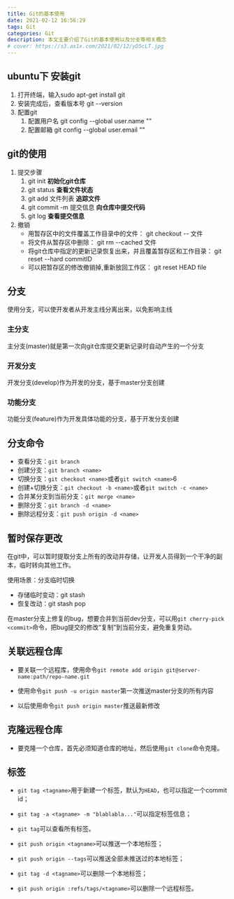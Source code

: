 ```yaml
---
title: Git的基本使用
date: 2021-02-12 16:56:29
tags: Git
categories: Git
description: 本文主要介绍了Git的基本使用以及分支等相关概念
# cover: https://s3.ax1x.com/2021/02/12/yD5cLT.jpg
---
```

## ubuntu下 安装git

1. 打开终端，输入sudo apt-get install git
2. 安装完成后，查看版本号 git --version
3. 配置git
    1. 配置用户名 git config --global user.name ""
    2. 配置邮箱 git config --global user.email ""
<!--more-->

## git的使用

1. 提交步骤
    1. git init **初始化git仓库**
    2. git status **查看文件状态**
    3. git add 文件列表 **追踪文件**
    4. git commit -m 提交信息 **向仓库中提交代码**
    5. git log **查看提交信息**
2. 撤销
    * 用暂存区中的文件覆盖工作目录中的文件： git checkout -- 文件
    * 将文件从暂存区中删除： git rm --cached 文件
    * 将git仓库中指定的更新记录恢复出来，并且覆盖暂存区和工作目录： git reset --hard commitID
    * 可以把暂存区的修改撤销掉,重新放回工作区： git reset HEAD file 

## 分支

使用分支，可以使开发者从开发主线分离出来，以免影响主线

### 主分支

主分支(master)就是第一次向git仓库提交更新记录时自动产生的一个分支

### 开发分支

开发分支(develop)作为开发的分支，基于master分支创建

### 功能分支

功能分支(feature)作为开发具体功能的分支，基于开发分支创建

## 分支命令

* 查看分支：`git branch`
* 创建分支：`git branch <name>`
* 切换分支：`git checkout <name>`或者`git switch <name>`6
* 创建+切换分支：`git checkout -b <name>`或者`git switch -c <name>`
* 合并某分支到当前分支：`git merge <name>`
* 删除分支：`git branch -d <name>`
* 删除远程分支：`git push origin -d <name>`

## 暂时保存更改

在git中，可以暂时提取分支上所有的改动并存储，让开发人员得到一个干净的副本，临时转向其他工作。

使用场景：分支临时切换

* 存储临时变动：git stash
* 恢复改动：git stash pop

在master分支上修复的bug，想要合并到当前dev分支，可以用`git cherry-pick <commit>`命令，把bug提交的修改“复制”到当前分支，避免重复劳动。

## 关联远程仓库

* 要关联一个远程库，使用命令`git remote add origin git@server-name:path/repo-name.git`

* 使用命令`git push -u origin master`第一次推送master分支的所有内容
* 以后使用命令`git push origin master`推送最新修改

## 克隆远程仓库

* 要克隆一个仓库，首先必须知道仓库的地址，然后使用`git clone`命令克隆。

## 标签

- `git tag <tagname>`用于新建一个标签，默认为`HEAD`，也可以指定一个commit id；
- `git tag -a <tagname> -m "blablabla..."`可以指定标签信息；
- `git tag`可以查看所有标签。

- `git push origin <tagname>`可以推送一个本地标签；
- `git push origin --tags`可以推送全部未推送过的本地标签；
- `git tag -d <tagname>`可以删除一个本地标签；
- `git push origin :refs/tags/<tagname>`可以删除一个远程标签。

